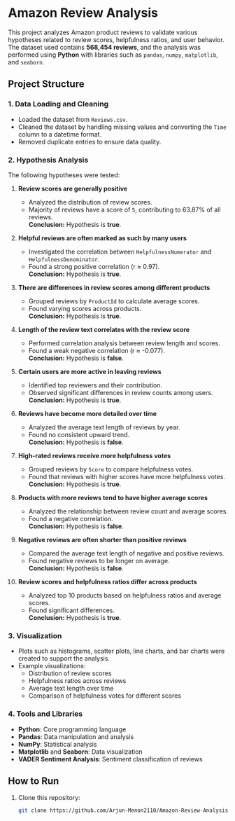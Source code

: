 # Amazon Review Analysis

This project analyzes Amazon product reviews to validate various hypotheses related to review scores, helpfulness ratios, and user behavior. The dataset used contains **568,454 reviews**, and the analysis was performed using **Python** with libraries such as `pandas`, `numpy`, `matplotlib`, and `seaborn`.

## Project Structure

### 1. Data Loading and Cleaning
- Loaded the dataset from `Reviews.csv`.
- Cleaned the dataset by handling missing values and converting the `Time` column to a datetime format.
- Removed duplicate entries to ensure data quality.

### 2. Hypothesis Analysis
The following hypotheses were tested:

1. **Review scores are generally positive**  
   - Analyzed the distribution of review scores.
   - Majority of reviews have a score of `5`, contributing to 63.87% of all reviews.  
   **Conclusion:** Hypothesis is **true**.

2. **Helpful reviews are often marked as such by many users**  
   - Investigated the correlation between `HelpfulnessNumerator` and `HelpfulnessDenominator`.
   - Found a strong positive correlation (r ≈ 0.97).  
   **Conclusion:** Hypothesis is **true**.

3. **There are differences in review scores among different products**  
   - Grouped reviews by `ProductId` to calculate average scores.
   - Found varying scores across products.  
   **Conclusion:** Hypothesis is **true**.

4. **Length of the review text correlates with the review score**  
   - Performed correlation analysis between review length and scores.
   - Found a weak negative correlation (r ≈ -0.077).  
   **Conclusion:** Hypothesis is **false**.

5. **Certain users are more active in leaving reviews**  
   - Identified top reviewers and their contribution.
   - Observed significant differences in review counts among users.  
   **Conclusion:** Hypothesis is **true**.

6. **Reviews have become more detailed over time**  
   - Analyzed the average text length of reviews by year.
   - Found no consistent upward trend.  
   **Conclusion:** Hypothesis is **false**.

7. **High-rated reviews receive more helpfulness votes**  
   - Grouped reviews by `Score` to compare helpfulness votes.
   - Found that reviews with higher scores have more helpfulness votes.  
   **Conclusion:** Hypothesis is **true**.

8. **Products with more reviews tend to have higher average scores**  
   - Analyzed the relationship between review count and average scores.
   - Found a negative correlation.  
   **Conclusion:** Hypothesis is **false**.

9. **Negative reviews are often shorter than positive reviews**  
   - Compared the average text length of negative and positive reviews.
   - Found negative reviews to be longer on average.  
   **Conclusion:** Hypothesis is **false**.

10. **Review scores and helpfulness ratios differ across products**  
    - Analyzed top 10 products based on helpfulness ratios and average scores.
    - Found significant differences.  
    **Conclusion:** Hypothesis is **true**.

### 3. Visualization
- Plots such as histograms, scatter plots, line charts, and bar charts were created to support the analysis.
- Example visualizations:
  - Distribution of review scores
  - Helpfulness ratios across reviews
  - Average text length over time
  - Comparison of helpfulness votes for different scores

### 4. Tools and Libraries
- **Python**: Core programming language
- **Pandas**: Data manipulation and analysis
- **NumPy**: Statistical analysis
- **Matplotlib** and **Seaborn**: Data visualization
- **VADER Sentiment Analysis**: Sentiment classification of reviews

## How to Run
1. Clone this repository:
   ```bash
   git clone https://github.com/Arjun-Menon2110/Amazon-Review-Analysis.git
